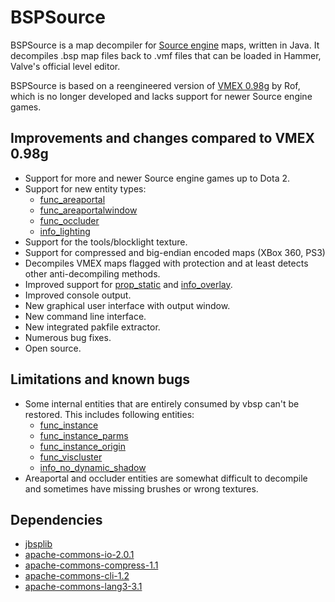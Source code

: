 BSPSource
=========

BSPSource is a map decompiler for [Source engine](http://developer.valvesoftware.com/wiki/Source) maps, written in Java.
It decompiles .bsp map files back to .vmf files that can be loaded in Hammer, Valve's official level editor.

BSPSource is based on a reengineered version of [VMEX 0.98g](http://www.bagthorpe.org/bob/cofrdrbob/vmex.html) by Rof, which is no longer developed and lacks
support for newer Source engine games.

Improvements and changes compared to VMEX 0.98g
-----------------------------------------------

* Support for more and newer Source engine games up to Dota 2.
* Support for new entity types:
	* [func_areaportal](http://developer.valvesoftware.com/wiki/func_areaportal)
	* [func_areaportalwindow](http://developer.valvesoftware.com/wiki/func_areaportalwindow)
	* [func_occluder](http://developer.valvesoftware.com/wiki/func_occluder)
	* [info_lighting](http://developer.valvesoftware.com/wiki/info_lighting)
* Support for the tools/blocklight texture.
* Support for compressed and big-endian encoded maps (XBox 360, PS3)
* Decompiles VMEX maps flagged with protection and at least detects other anti-decompiling methods.
* Improved support for [prop_static](http://developer.valvesoftware.com/wiki/prop_static) and [info_overlay](http://developer.valvesoftware.com/wiki/info_overlay)</a>.
* Improved console output.
* New graphical user interface with output window.
* New command line interface.
* New integrated pakfile extractor.
* Numerous bug fixes.
* Open source.

Limitations and known bugs
--------------------------

* Some internal entities that are entirely consumed by vbsp can't be restored. This includes following entities:
	* [func_instance](http://developer.valvesoftware.com/wiki/func_instance)
	* [func_instance_parms](http://developer.valvesoftware.com/wiki/func_instance_parms)
	* [func_instance_origin](http://developer.valvesoftware.com/wiki/func_instance_origin)
	* [func_viscluster](http://developer.valvesoftware.com/wiki/func_viscluster)
	* [info_no_dynamic_shadow](http://developer.valvesoftware.com/wiki/info_no_dynamic_shadow)
* Areaportal and occluder entities are somewhat difficult to decompile and sometimes have missing brushes or wrong textures.

Dependencies
------------

* [jbsplib](https://github.com/ata4/jbsplib)
* [apache-commons-io-2.0.1](http://commons.apache.org/io/)
* [apache-commons-compress-1.1](http://commons.apache.org/compress/)
* [apache-commons-cli-1.2](http://commons.apache.org/cli/)
* [apache-commons-lang3-3.1](http://commons.apache.org/cli/)